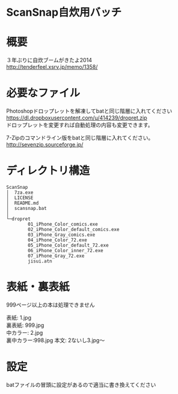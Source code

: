 ScanSnap自炊用バッチ
========================

# 概要

３年ぶりに自炊ブームがきたよ2014  
http://tenderfeel.xsrv.jp/memo/1358/  


# 必要なファイル

Photoshopドロップレットを解凍してbatと同じ階層に入れてください  
https://dl.dropboxusercontent.com/u/414239/dropret.zip  
ドロップレットを変更すれば自動処理の内容も変更できます。  
  
7-Zipのコマンドライン版をbatと同じ階層に入れてください。  
http://sevenzip.sourceforge.jp/  


# ディレクトリ構造

~~~
ScanSnap
│  7za.exe
│  LICENSE
│  README.md
│  scansnap.bat
│
└─dropret
        01_iPhone_Color_comics.exe
        02_iPhone_Color_default_comics.exe
        03_iPhone_Gray_comics.exe
        04_iPhone_Color_72.exe
        05_iPhone_Color_default_72.exe
        06_iPhone_Color_inner_72.exe
        07_iPhone_Gray_72.exe
        jisui.atn
~~~

# 表紙・裏表紙
999ページ以上の本は処理できません  
  
表紙: 1.jpg  
裏表紙: 999.jpg  
中カラー: 2.jpg  
裏中カラー:998.jpg
本文: 2ないし3.jpg～  


# 設定
batファイルの冒頭に設定があるので適当に書き換えてください